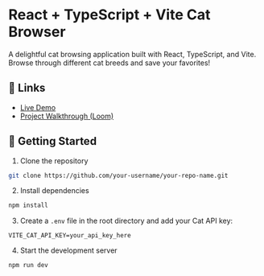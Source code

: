 # React + TypeScript + Vite Cat Browser

A delightful cat browsing application built with React, TypeScript, and Vite. Browse through different cat breeds and save your favorites!

## 🔗 Links

- [Live Demo](https://your-deployed-app-url.com)
- [Project Walkthrough (Loom)](https://www.loom.com/share/your-video-id)


## 🚀 Getting Started

1. Clone the repository
```bash
git clone https://github.com/your-username/your-repo-name.git
```

2. Install dependencies
```bash
npm install
```

3. Create a `.env` file in the root directory and add your Cat API key:
```env
VITE_CAT_API_KEY=your_api_key_here
```

4. Start the development server
```bash
npm run dev
```

